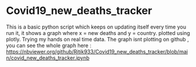 # Covid19_new_deaths_tracker
This is a basic python script which keeps on updating itself every time you run it, it shows a graph where x = new deaths and y = country. plotted using plotly.
Trying my hands on real time data.
The graph isnt plotting on github , you can see the whole graph here : https://nbviewer.org/github/Ritik933/Covid19_new_deaths_tracker/blob/main/covid_new_deaths_tracker.ipynb
